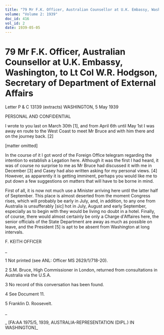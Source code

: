 ```yaml
---
title: "79 Mr F.K. Officer, Australian Counsellor at U.K. Embassy, Washington, to Lt Col W.R. Hodgson, Secretary of Department of External Affairs"
volume: "Volume 2: 1939"
doc_id: 416
vol_id: 2
date: 1939-05-05
---
```


# 79 Mr F.K. Officer, Australian Counsellor at U.K. Embassy, Washington, to Lt Col W.R. Hodgson, Secretary of Department of External Affairs

Letter P &amp; C 13139 (extracts) WASHINGTON, 5 May 1939

PERSONAL AND CONFIDENTIAL

I wrote to you last on March 30th [1], and from April 6th until May 1st I was away en route to the West Coast to meet Mr Bruce and with him there and on the journey back. [2]

[matter omitted]

In the course of it I got word of the Foreign Office telegram regarding the intention to establish a Legation here. Although it was the first I had heard, it was of course no surprise to me as Mr Bruce had discussed it with me in December [3] and Casey had also written asking for my personal views. [4] However, as apparently it is getting imminent, perhaps you would like me to put down a few suggestions on matters that will have to be borne in mind.

First of all, it is now not much use a Minister arriving here until the latter half of September. This place is almost deserted from the moment Congress rises, which will probably be early in July, and, in addition, to any one from Australia is unsufferably [sic] hot in July, August and early September, especially as to begin with they would be living no doubt in a hotel. Finally, of course, there would almost certainly be only a Charge d'Affaires here, the senior officials of the State Department are away as much as possible on leave, and the President [5] is apt to be absent from Washington at long intervals.

F. KEITH OFFICER

_

1 Not printed (see ANL: Officer MS 2629/1/718-20).

2 S.M. Bruce, High Commissioner in London, returned from consultations in Australia via the U.S.A.

3 No record of this conversation has been found.

4 See Document 11.

5 Franklin D. Roosevelt.

_

_ [FA:AA 1975/5, 1939, AUSTRALIA-REPRESENTATION (DIPL.) IN WASHINGTON]_
